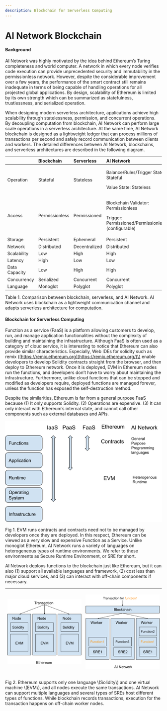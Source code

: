```yaml
---
description: Blockchain for Serverless Computing
---
```


# AI Network Blockchain

#### **Background**

AI Network was highly motivated by the idea behind Ethereum’s Turing completeness and world computer. A network in which every node verifies code execution can provide unprecedented security and immutability in the permissionless network. However, despite the considerable improvement over a few years, the performance of the smart contract still remains  inadequate in terms of being capable of handling operations for all projected global applications. By design, scalability of Ethereum is limited by its own strength which can be summarized as statefulness, trustlessness, and serialized operation.

When designing modern serverless architecture, applications achieve high scalability through statelessness, permission, and concurrent operations. By decoupling computation from blockchain, AI Network can perform large scale operations in a serverless architecture. At the same time, AI Network blockchain is designed as a lightweight ledger that can process millions of transactions per second and safely record communication between clients and workers. The detailed differences between AI Network, blockchains, and serverless architectures are described in the following diagram.  


<table>
  <thead>
    <tr>
      <th style="text-align:left"></th>
      <th style="text-align:left"><b>Blockchain</b>
      </th>
      <th style="text-align:left"><b>Serverless</b>
      </th>
      <th style="text-align:left"><b>AI Network</b>
      </th>
    </tr>
  </thead>
  <tbody>
    <tr>
      <td style="text-align:left">Operation</td>
      <td style="text-align:left">Stateful</td>
      <td style="text-align:left">Stateless</td>
      <td style="text-align:left">
        <p>Balance/Rules/Trigger State: Stateful</p>
        <p>Value State: Stateless</p>
      </td>
    </tr>
    <tr>
      <td style="text-align:left">Access</td>
      <td style="text-align:left">Permissionless</td>
      <td style="text-align:left">Permissioned</td>
      <td style="text-align:left">
        <p>Blockchain Validator: Permissionless</p>
        <p>Trigger: Permissioned/Permissionless (configurable)</p>
      </td>
    </tr>
    <tr>
      <td style="text-align:left">Storage</td>
      <td style="text-align:left">Persistent</td>
      <td style="text-align:left">Ephemeral</td>
      <td style="text-align:left">Persistent</td>
    </tr>
    <tr>
      <td style="text-align:left">Network</td>
      <td style="text-align:left">Distributed</td>
      <td style="text-align:left">Decentralized</td>
      <td style="text-align:left">Distributed</td>
    </tr>
    <tr>
      <td style="text-align:left">Scalability</td>
      <td style="text-align:left">Low</td>
      <td style="text-align:left">High</td>
      <td style="text-align:left">High</td>
    </tr>
    <tr>
      <td style="text-align:left">Latency</td>
      <td style="text-align:left">High</td>
      <td style="text-align:left">Low</td>
      <td style="text-align:left">Low</td>
    </tr>
    <tr>
      <td style="text-align:left">Data Capacity</td>
      <td style="text-align:left">Low</td>
      <td style="text-align:left">High</td>
      <td style="text-align:left">High</td>
    </tr>
    <tr>
      <td style="text-align:left">Concurrency</td>
      <td style="text-align:left">Serialized</td>
      <td style="text-align:left">Concurrent</td>
      <td style="text-align:left">Concurrent</td>
    </tr>
    <tr>
      <td style="text-align:left">Language</td>
      <td style="text-align:left">Monoglot</td>
      <td style="text-align:left">Polyglot</td>
      <td style="text-align:left">Polyglot</td>
    </tr>
  </tbody>
</table>Table 1. Comparison between blockchain, serverless, and AI Network. AI Network uses blockchain as a lightweight communication channel and adapts serverless architecture for computation.  


#### **Blockchain for Serverless Computing** 

Function as a service \(FaaS\) is a platform allowing customers to develop, run, and manage application functionalities without the complexity of building and maintaining the infrastructure. Although FaaS is often used as a category of cloud service, it is interesting to notice that Ethereum can also provide similar characteristics. Especially, Web IDEs for solidity such as remix \([https://remix.ethereum.org](https://remix.ethereum.org/)\) enable developers to develop Solidity contracts straight from the browser, and then deploy to Ethereum network. Once it is deployed, EVM in Ethereum nodes run the functions, and developers don’t have to worry about maintaining the infrastructure. Furthermore, unlike cloud functions that can be stopped and modified as developers require, deployed functions are managed forever, unless the function has exposed the self-destruction method.

Despite the similarities, Ethereum is far from a general purpose FaaS because \(1\) It only supports Solidity. \(2\) Operations are expensive. \(3\) It can only interact with Ethereum’s internal state, and cannot call other components such as external databases and APIs. 

![](../.gitbook/assets/image%20%2822%29.png)

Fig 1. EVM runs contracts and contracts need not to be managed by developers once they are deployed. In this respect, Ethereum can be viewed as a very slow and expensive Function as a Service. Unlike monoglot Ethereum, AI Network runs a variety of languages on heterogeneous types of runtime environments. We refer to these environments as Secure Runtime Environment, or SRE for short.



AI Network deploys functions to the blockchain just like Ethereum, but it can also \(1\) support all available languages and framework, \(2\) cost less than major cloud services, and \(3\) can interact with off-chain components if necessary.  


<table>
  <thead>
    <tr>
      <th style="text-align:left">
        <p></p>
        <p></p>
        <p>
          <img src="../.gitbook/assets/image (27).png" alt/>
        </p>
        <p></p>
      </th>
      <th style="text-align:left">
        <p></p>
        <p>
          <img src="../.gitbook/assets/image (7).png" alt/>
        </p>
      </th>
    </tr>
  </thead>
  <tbody></tbody>
</table>Fig 2. Ethereum supports only one language \(Solidity\) and one virtual machine \(EVM\), and all nodes execute the same transactions. AI Network can support multiple languages and several types of SREs host different types of functions. While blockchain records transactions, execution for the transaction happens on off-chain worker nodes.

